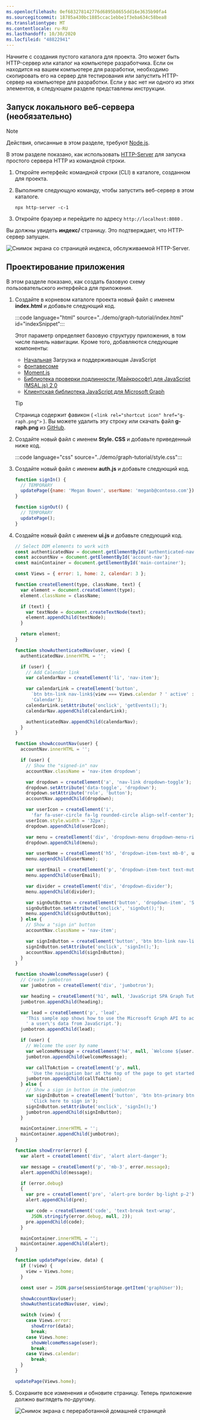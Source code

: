 ```yaml
---
ms.openlocfilehash: 0ef683278142776d6895b8655dd16e3635b90fa4
ms.sourcegitcommit: 18785a430bc1885ccac1ebbe1f3eba634c58bea8
ms.translationtype: MT
ms.contentlocale: ru-RU
ms.lasthandoff: 10/30/2020
ms.locfileid: "48822941"
---
```

<!-- markdownlint-disable MD002 MD041 -->

Начните с создания пустого каталога для проекта. Это может быть HTTP-сервер или каталог на компьютере разработчика. Если он находится на вашем компьютере для разработки, необходимо скопировать его на сервер для тестирования или запустить HTTP-сервер на компьютере для разработки. Если у вас нет ни одного из этих элементов, в следующем разделе представлены инструкции.

## <a name="start-a-local-web-server-optional"></a>Запуск локального веб-сервера (необязательно)

> [!NOTE]
> Действия, описанные в этом разделе, требуют [Node.js](https://nodejs.org).

В этом разделе показано, как использовать [HTTP-Server](https://www.npmjs.com/package/http-server) для запуска простого сервера HTTP из командной строки.

1. Откройте интерфейс командной строки (CLI) в каталоге, созданном для проекта.
1. Выполните следующую команду, чтобы запустить веб-сервер в этом каталоге.

    ```Shell
    npx http-server -c-1
    ```

1. Откройте браузер и перейдите по адресу `http://localhost:8080` .

Вы должны увидеть **индекс/** страницу. Это подтверждает, что HTTP-сервер запущен.

![Снимок экрана со страницей индекса, обслуживаемой HTTP-Server.](images/run-web-server.png)

## <a name="design-the-app"></a>Проектирование приложения

В этом разделе показано, как создать базовую схему пользовательского интерфейса для приложения.

1. Создайте в корневом каталоге проекта новый файл с именем **index.html** и добавьте следующий код.

    :::code language="html" source="../demo/graph-tutorial/index.html" id="indexSnippet":::

    Этот параметр определяет базовую структуру приложения, в том числе панель навигации. Кроме того, добавляются следующие компоненты:

    - [Начальная](https://getbootstrap.com/) Загрузка и поддерживающая JavaScript
    - [фонтавесоме](https://fontawesome.com/)
    - [Moment.js](https://momentjs.com/)
    - [Библиотека проверки подлинности (Майкрософт) для JavaScript (MSAL.js) 2,0](https://github.com/AzureAD/microsoft-authentication-library-for-js/tree/dev/lib/msal-browser)
    - [Клиентская библиотека JavaScript для Microsoft Graph](https://github.com/microsoftgraph/msgraph-sdk-javascript)

    > [!TIP]
    > Страница содержит фавикон ( `<link rel="shortcut icon" href="g-raph.png">` ). Вы можете удалить эту строку или скачать файл **g-raph.png** из [GitHub](https://github.com/microsoftgraph/g-raph).

1. Создайте новый файл с именем **Style. CSS** и добавьте приведенный ниже код.

    :::code language="css" source="../demo/graph-tutorial/style.css":::

1. Создайте новый файл с именем **auth.js** и добавьте следующий код.

    ```javascript
    function signIn() {
      // TEMPORARY
      updatePage({name: 'Megan Bowen', userName: 'meganb@contoso.com'});
    }

    function signOut() {
      // TEMPORARY
      updatePage();
    }
    ```

1. Создайте новый файл с именем **ui.js** и добавьте следующий код.

    ```javascript
    // Select DOM elements to work with
    const authenticatedNav = document.getElementById('authenticated-nav');
    const accountNav = document.getElementById('account-nav');
    const mainContainer = document.getElementById('main-container');

    const Views = { error: 1, home: 2, calendar: 3 };

    function createElement(type, className, text) {
      var element = document.createElement(type);
      element.className = className;

      if (text) {
        var textNode = document.createTextNode(text);
        element.appendChild(textNode);
      }

      return element;
    }

    function showAuthenticatedNav(user, view) {
      authenticatedNav.innerHTML = '';

      if (user) {
        // Add Calendar link
        var calendarNav = createElement('li', 'nav-item');

        var calendarLink = createElement('button',
          `btn btn-link nav-link${view === Views.calendar ? ' active' : '' }`,
          'Calendar');
        calendarLink.setAttribute('onclick', 'getEvents();');
        calendarNav.appendChild(calendarLink);

        authenticatedNav.appendChild(calendarNav);
      }
    }

    function showAccountNav(user) {
      accountNav.innerHTML = '';

      if (user) {
        // Show the "signed-in" nav
        accountNav.className = 'nav-item dropdown';

        var dropdown = createElement('a', 'nav-link dropdown-toggle');
        dropdown.setAttribute('data-toggle', 'dropdown');
        dropdown.setAttribute('role', 'button');
        accountNav.appendChild(dropdown);

        var userIcon = createElement('i',
          'far fa-user-circle fa-lg rounded-circle align-self-center');
        userIcon.style.width = '32px';
        dropdown.appendChild(userIcon);

        var menu = createElement('div', 'dropdown-menu dropdown-menu-right');
        dropdown.appendChild(menu);

        var userName = createElement('h5', 'dropdown-item-text mb-0', user.displayName);
        menu.appendChild(userName);

        var userEmail = createElement('p', 'dropdown-item-text text-muted mb-0', user.mail || user.userPrincipalName);
        menu.appendChild(userEmail);

        var divider = createElement('div', 'dropdown-divider');
        menu.appendChild(divider);

        var signOutButton = createElement('button', 'dropdown-item', 'Sign out');
        signOutButton.setAttribute('onclick', 'signOut();');
        menu.appendChild(signOutButton);
      } else {
        // Show a "sign in" button
        accountNav.className = 'nav-item';

        var signInButton = createElement('button', 'btn btn-link nav-link', 'Sign in');
        signInButton.setAttribute('onclick', 'signIn();');
        accountNav.appendChild(signInButton);
      }
    }

    function showWelcomeMessage(user) {
      // Create jumbotron
      var jumbotron = createElement('div', 'jumbotron');

      var heading = createElement('h1', null, 'JavaScript SPA Graph Tutorial');
      jumbotron.appendChild(heading);

      var lead = createElement('p', 'lead',
        'This sample app shows how to use the Microsoft Graph API to access' +
        ' a user\'s data from JavaScript.');
      jumbotron.appendChild(lead);

      if (user) {
        // Welcome the user by name
        var welcomeMessage = createElement('h4', null, `Welcome ${user.displayName}!`);
        jumbotron.appendChild(welcomeMessage);

        var callToAction = createElement('p', null,
          'Use the navigation bar at the top of the page to get started.');
        jumbotron.appendChild(callToAction);
      } else {
        // Show a sign in button in the jumbotron
        var signInButton = createElement('button', 'btn btn-primary btn-large',
          'Click here to sign in');
        signInButton.setAttribute('onclick', 'signIn();')
        jumbotron.appendChild(signInButton);
      }

      mainContainer.innerHTML = '';
      mainContainer.appendChild(jumbotron);
    }

    function showError(error) {
      var alert = createElement('div', 'alert alert-danger');

      var message = createElement('p', 'mb-3', error.message);
      alert.appendChild(message);

      if (error.debug)
      {
        var pre = createElement('pre', 'alert-pre border bg-light p-2');
        alert.appendChild(pre);

        var code = createElement('code', 'text-break text-wrap',
          JSON.stringify(error.debug, null, 2));
        pre.appendChild(code);
      }

      mainContainer.innerHTML = '';
      mainContainer.appendChild(alert);
    }

    function updatePage(view, data) {
      if (!view) {
        view = Views.home;
      }

      const user = JSON.parse(sessionStorage.getItem('graphUser'));

      showAccountNav(user);
      showAuthenticatedNav(user, view);

      switch (view) {
        case Views.error:
          showError(data);
          break;
        case Views.home:
          showWelcomeMessage(user);
          break;
        case Views.calendar:
          break;
      }
    }

    updatePage(Views.home);
    ```

1. Сохраните все изменения и обновите страницу. Теперь приложение должно выглядеть по-другому.

    ![Снимок экрана с переработанной домашней страницей](images/app-layout.png)
